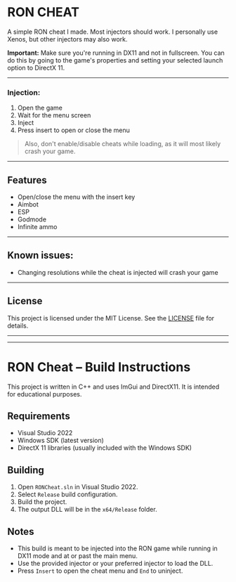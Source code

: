 # RON CHEAT

A simple RON cheat I made. Most injectors should work. I personally use Xenos, but other injectors may also work.  

**Important:** Make sure you're running in DX11 and not in fullscreen. You can do this by going to the game's properties and setting your selected launch option to DirectX 11.

---

### Injection:
1. Open the game
2. Wait for the menu screen
3. Inject
4. Press insert to open or close the menu

> Also, don't enable/disable cheats while loading, as it will most likely crash your game.
---
## Features
- Open/close the menu with the insert key
- Aimbot
- ESP
- Godmode
- Infinite ammo
---
## Known issues:
- Changing resolutions while the cheat is injected will crash your game
---
## License
This project is licensed under the MIT License. See the [LICENSE](LICENSE) file for details.

---
---

# RON Cheat – Build Instructions

This project is written in C++ and uses ImGui and DirectX11. It is intended for educational purposes.

## Requirements
- Visual Studio 2022
- Windows SDK (latest version)
- DirectX 11 libraries (usually included with the Windows SDK)

## Building
1. Open `RONCheat.sln` in Visual Studio 2022.
2. Select `Release` build configuration.
3. Build the project.
4. The output DLL will be in the `x64/Release` folder.

## Notes
- This build is meant to be injected into the RON game while running in DX11 mode and at or past the main menu.
- Use the provided injector or your preferred injector to load the DLL.
- Press `Insert` to open the cheat menu and `End` to uninject.
